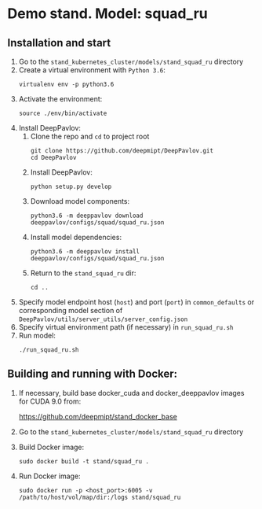 # Demo stand. Model: squad_ru

## Installation and start
1. Go to the `stand_kubernetes_cluster/models/stand_squad_ru` directory
2. Create a virtual environment with `Python 3.6`:
    ```
    virtualenv env -p python3.6
    ```
3. Activate the environment:
    ```
    source ./env/bin/activate
    ```
4. Install DeepPavlov:
    1. Clone the repo and `cd` to project root
        ```
        git clone https://github.com/deepmipt/DeepPavlov.git
        cd DeepPavlov
        ```
    2. Install DeepPavlov:
        ```
        python setup.py develop
        ```
    3. Download model components:
        ```
        python3.6 -m deeppavlov download deeppavlov/configs/squad/squad_ru.json
        ```
    4. Install model dependencies:
        ```
        python3.6 -m deeppavlov install deeppavlov/configs/squad/squad_ru.json
        ```
    5. Return to the `stand_squad_ru` dir:
        ```
        cd ..
        ```
5. Specify model endpoint host (`host`) and port (`port`) in `common_defaults` or corresponding model section of `DeepPavlov/utils/server_utils/server_config.json`
6. Specify virtual environment path (if necessary) in `run_squad_ru.sh`
7. Run model:
    ```
    ./run_squad_ru.sh
    ```

## Building and running with Docker:
1. If necessary, build base docker_cuda and docker_deeppavlov images for CUDA 9.0 from:

   https://github.com/deepmipt/stand_docker_base
  
2. Go to the `stand_kubernetes_cluster/models/stand_squad_ru` directory

3. Build Docker image:
   ```
   sudo docker build -t stand/squad_ru .
   ```
4. Run Docker image:
   ```
   sudo docker run -p <host_port>:6005 -v /path/to/host/vol/map/dir:/logs stand/squad_ru
   ```